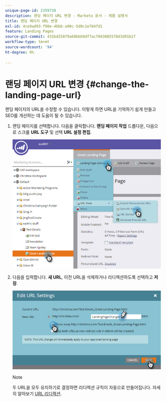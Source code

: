 ```yaml
---
unique-page-id: 2359738
description: 랜딩 페이지 URL 변경 - Marketo 문서 - 제품 설명서
title: 랜딩 페이지 URL 변경
exl-id: 4ce9ad93-f90e-4bbb-a90c-5d0c1e764fd1
feature: Landing Pages
source-git-commit: 431bd258f9a68bbb9df7acf043085578d3d91b1f
workflow-type: tm+mt
source-wordcount: '94'
ht-degree: 0%

---
```


# 랜딩 페이지 URL 변경 {#change-the-landing-page-url}

랜딩 페이지의 URL을 수정할 수 있습니다. 이렇게 하면 URL을 기억하기 쉽게 만들고 SEO를 개선하는 데 도움이 될 수 있습니다.

1. 랜딩 페이지를 선택합니다. 다음을 클릭합니다. **랜딩 페이지 작업** 드롭다운, 다음으로 스크롤 **URL 도구** 및 선택 **URL 설정 편집**.

   ![](assets/one.png)

1. 다음을 입력합니다. **새 URL**, 이전 URL을 삭제하거나 리디렉션하도록 선택하고 **저장**.

   ![](assets/two.png)

   >[!NOTE]
   >
   >두 URL을 모두 유지하기로 결정하면 리디렉션 규칙이 자동으로 만들어집니다. 자세히 알아보기 [URL 리디렉션](/help/marketo/product-docs/demand-generation/landing-pages/personalizing-landing-pages/redirect-a-url-path.md).
